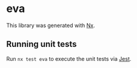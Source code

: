 # eva

This library was generated with [Nx](https://nx.dev).

## Running unit tests

Run `nx test eva` to execute the unit tests via [Jest](https://jestjs.io).

